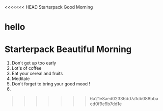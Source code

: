 <<<<<<< HEAD
Starterpack Good Morning 

hello
=======
# Starterpack Beautiful Morning
1) Don't get up too early
2) Lot's of coffee 
3) Eat your cereal and fruits 
4) Meditate 
5) Don't forget to bring your good mood ! 
6) 
>>>>>>> 6a21e8aed02336dd7a1db088bbacd0f9e9b7dd1e
